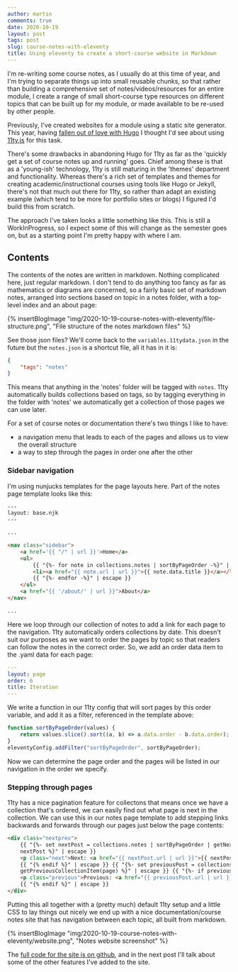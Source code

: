 ```yaml
---
author: martin
comments: true
date: 2020-10-19
layout: post
tags: post
slug: course-notes-with-eleventy
title: Using eleventy to create a short-course website in Markdown
---
```


I'm re-writing some course notes, as I usually do at this time of year, and I'm trying to separate things up into small reusable chunks, so that rather than building a comprehensive set of notes/videos/resources for an entire module, I create a range of small short-course type resources on different topics that can be built up for my module, or made available to be re-used by other people.

Previously, I've created websites for a module using a static site generator. This year, having [fallen out of love with Hugo](/blog/posts/2020-08-16-eleventy) I thought I'd see about using [11ty.js](https://www.11ty.dev/) for this task.

There's some drawbacks in abandoning Hugo for 11ty as far as the 'quickly get a set of course notes up and running' goes. Chief among these is that as a 'young-ish' technology, 11ty is still maturing in the 'themes' department and functionality. Whereas there's a rich set of templates and themes for creating academic/instructional courses using tools like Hugo or Jekyll, there's not that much out there for 11ty, so rather than adapt an existing example (which tend to be more for portfolio sites or blogs) I figured I'd build this from scratch.

The approach I've taken looks a little something like this. This is still a WorkInProgress, so I expect some of this will change as the semester goes on, but as a starting point I'm pretty happy with where I am.

## Contents

The contents of the notes are written in markdown. Nothing complicated here, just regular markdown. I don't tend to do anything too fancy as far as mathematics or diagrams are concerned, so a fairly basic set of markdown notes, arranged into sections based on topic in a notes folder, with a top-level index and an about page:

{% insertBlogImage "img/2020-10-19-course-notes-with-eleventy/file-structure.png", "File structure of the notes markdown files" %}

See those json files? We'll come back to the `variables.11tydata.json` in the future but the `notes.json` is a shortcut file, all it has in it is:

```json
{
    "tags": "notes"
}
```

This means that anything in the 'notes' folder will be tagged with `notes`. 11ty automatically builds collections based on tags, so by tagging everything in the folder with 'notes' we automatically get a collection of those pages we can use later.

For a set of course notes or documentation there's two things I like to have:

-   a navigation menu that leads to each of the pages and allows us to view the overall structure
-   a way to step through the pages in order one after the other

### Sidebar navigation

I'm using nunjucks templates for the page layouts here. Part of the notes page template looks like this:

```html
---
layout: base.njk
---

...

<nav class="sidebar">
    <a href='{{ "/" | url }}'>Home</a>
    <ul>
        {{ "{%- for note in collections.notes | sortByPageOrder -%}" | escape }}
        <li><a href="{{ note.url | url }}">{{ note.data.title }}</a></li>
        {{ "{%- endfor -%}" | escape }}
    </ul>
    <a href="{{ '/about/' | url }}">About</a>
</nav>

...
```

Here we loop through our collection of notes to add a link for each page to the navigation. 11ty automatically orders collections by date. This doesn't suit our purposes as we want to order the pages by topic so that readers can follow the notes in the correct order. So, we add an order data item to the .yaml data for each page:

```yaml
---
layout: page
order: 6
title: Iteration
---

```

We write a function in our 11ty config that will sort pages by this order variable, and add it as a filter, referenced in the template above:

```js
function sortByPageOrder(values) {
    return values.slice().sort((a, b) => a.data.order - b.data.order);
}
eleventyConfig.addFilter("sortByPageOrder", sortByPageOrder);
```

Now we can determine the page order and the pages will be listed in our navigation in the order we specify.

### Stepping through pages

11ty has a nice pagination feature for collectons that means once we have a collection that's ordered, we can easily find out what page is next in the collection. We can use this in our notes page template to add stepping links backwards and forwards through our pages just below the page contents:

```html
<div class="nextprev">
    {{ "{%- set nextPost = collections.notes | sortByPageOrder | getNextCollectionItem(page) %}" | escape }} {{ "{%- if
    nextPost %}" | escape }}
    <p class="next">Next: <a href="{{ nextPost.url | url }}">{{ nextPost.data.title }}</a></p>
    {{ "{% endif %}" | escape }} {{ "{%- set previousPost = collections.notes | sortByPageOrder |
    getPreviousCollectionItem(page) %}" | escape }} {{ "{%- if previousPost %}" | escape }}
    <p class="previous">Previous: <a href="{{ previousPost.url | url }}">{{ previousPost.data.title }}</a></p>
    {{ "{% endif %}" | escape }}
</div>
```

Putting this all together with a (pretty much) default 11ty setup and a little CSS to lay things out nicely we end up with a nice documentation/course notes site that has navigation between each topic, all built from markdown.

{% insertBlogImage "img/2020-10-19-course-notes-with-eleventy/website.png", "Notes website screenshot" %}

The [full code for the site is on github](https://github.com/martinjc/programming-intro), and in the next post I'll talk about some of the other features I've added to the site.
